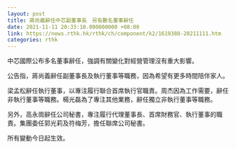 ```yaml
---
layout: post
title: 蔣尚義辭任中芯副董事長　另有數名董事辭任
date: 2021-11-11 20:33:10.000000000 +08:00
link: https://news.rthk.hk/rthk/ch/component/k2/1619388-20211111.htm
categories: rthk
---
```


中芯國際公布多名董事辭任，強調有關變化對經營管理沒有重大影響。

公告指，蔣尚義辭任副董事長及執行董事等職務，因為希望有更多時間陪伴家人。

梁孟松辭任執行董事，以專注履行聯合首席執行官職責。周杰因為工作需要，辭任非執行董事等職務。楊光磊為了專注其他業務，辭任獨立非執行董事等職務。

另外，高永崗辭任公司秘書，專注履行代理董事長、首席財務官、執行董事的職責。集團委任郭光莉及符梅芳，擔任聯席公司秘書。

所有變動今日起生效。

